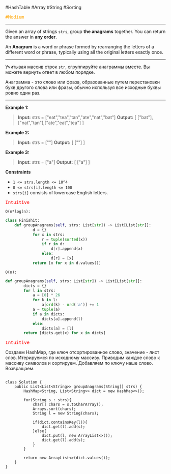 #HashTable #Array #String #Sorting 

<kbd><span style="color:orange;">#Medium</span> </kbd>

---
Given an array of strings `strs`, group **the anagrams** together. You can return the answer in **any order**.

An **Anagram** is a word or phrase formed by rearranging the letters of a different word or phrase, typically using all the original letters exactly once.

---
Учитывая массив строк `str`, сгруппируйте анаграммы вместе. Вы можете вернуть ответ в любом порядке.

Анаграмма - это слово или фраза, образованные путем перестановки букв другого слова или фразы, обычно используя все исходные буквы ровно один раз.

---
**Example 1:**

>**Input:** strs = ["eat","tea","tan","ate","nat","bat"]
>**Output:** [ ["bat"],["nat","tan"],["ate","eat","tea"] ]

**Example 2:**

>**Input:** strs = [""]
>**Output:** [ [""] ]

**Example 3:**

>**Input:** strs = ["a"]
>**Output:** [ ["a"] ]

**Constraints**
- `1 <= strs.length <= 10^4`
- `0 <= strs[i].length <= 100`
- `strs[i]` consists of lowercase English letters.

<kbd><span style="color:red;"> Intuitive</span></kbd>


`O(n*log(n):`

```Python
class Finishit:
	def groupAnagrams(self, strs: List[str]) -> List[List[str]]:
	        d = {}
	        for x in strs:
	            r = tuple(sorted(x))
	            if r in d:
	                d[r].append(x)
	            else:
	                d[r] = [x]
	        return [x for x in d.values()]
```

`O(n):`

```Python
def groupAnagrams(self, strs: List[str]) -> List[List[str]]:
        dicts = {}
        for l in strs:
            a = [0] * 26
            for k in l:
                a[ord(k) - ord('a')] += 1
            a = tuple(a)
            if a in dicts:
                dicts[a].append(l)
            else:
                dicts[a] = [l]
        return [dicts.get(x) for x in dicts]
```


<kbd><span style="color:red;"> Intuitive</span></kbd>

Создаем HashMap, где ключ отсортированное слово, значение - лист слов. Итерируемся по исходному массиву. Приводим каждое слово к массиву символов и сортируем. Добавляем по ключу наше слово. Возвращаем. 

```run-java

class Solution {
    public List<List<String>> groupAnagrams(String[] strs) {
        HashMap<String, List<String>> dict = new HashMap<>();

        for(String s : strs){
            char[] chars = s.toCharArray();
            Arrays.sort(chars);
            String l = new String(chars);

            if(dict.containsKey(l)){
                dict.get(l).add(s);
            }else{
                dict.put(l, new ArrayList<>());
                dict.get(l).add(s);
            }
        }

        return new ArrayList<>(dict.values());
    }
}

```

